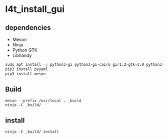 # l4t_install_gui

## dependencies
* Meson
* Ninja
* Python GTK
* Libhandy

```sh
sudo apt install -y python3-gi python3-gi-cairo gir1.2-gtk-3.0 python3-pip ninja-build
pip3 install pyyaml
pip3 install meson
```

## Build
`meson --prefix /usr/local . _build`  
`ninja -C _build/`
## install
`ninja -C _build/ install`
